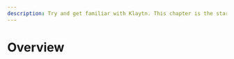 ```yaml
---
description: Try and get familiar with Klaytn. This chapter is the starting point of your journey to Klaytn dApps.
---
```


# Overview <a id="overview"></a>
